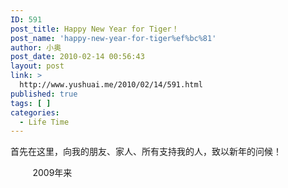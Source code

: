 ```yaml
---
ID: 591
post_title: Happy New Year for Tiger！
post_name: 'happy-new-year-for-tiger%ef%bc%81'
author: 小奥
post_date: 2010-02-14 00:56:43
layout: post
link: >
  http://www.yushuai.me/2010/02/14/591.html
published: true
tags: [ ]
categories:
  - Life Time
---
```

首先在这里，向我的朋友、家人、所有支持我的人，致以新年的问候！<!--more-->

         2009年来